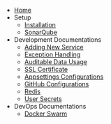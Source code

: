 - [Home](/)
- Setup
  - [Installation](installation.md)
  - [SonarQube](sonar.md)
- Development Documentations
  - [Adding New Service](addingnewservice.md)
  - [Exception Handling](exception.md)
  - [Auditable Data Usage](auditabledata.md)
  - [SSL Certificate](certificate.md)
  - [Appsettings Configurations](appsettings.md)
  - [GitHub Configurations](github.md)
  - [Redis](redis.md)
  - [User Secrets](usersecrets.md)
- DevOps Documentations
  - [Docker Swarm](dockerswarm.md)
